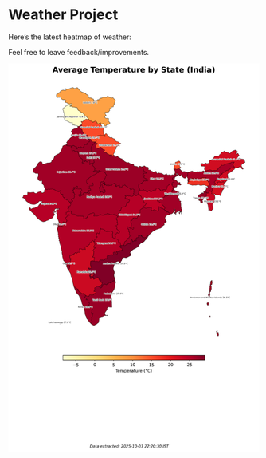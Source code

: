 # Weather Project

Here’s the latest heatmap of weather:

Feel free to leave feedback/improvements.

![India Heatmap](docs/assets/india_heatmap.png?v=DFFED8)
